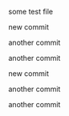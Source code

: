 some test file

new commit

another commit

another commit

new commit

another commit

another commit
